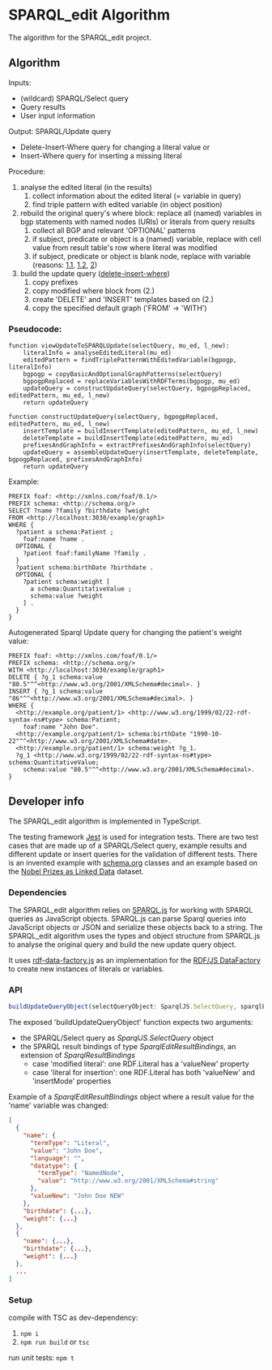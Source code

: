 # SPARQL_edit Algorithm

The algorithm for the SPARQL_edit project.

## Algorithm

Inputs:
* (wildcard) SPARQL/Select query
* Query results
* User input information

Output: SPARQL/Update query
* Delete-Insert-Where query for changing a literal value or
* Insert-Where query for inserting a missing literal

Procedure:
1. analyse the edited literal (in the results)
    1. collect information about the edited literal (= variable in query)
    2. find triple pattern with edited variable (in object position)
2. rebuild the original query's where block: replace all (named) variables in bgp statements with named nodes (URIs) or literals from query results
    1. collect all BGP and relevant 'OPTIONAL' patterns
    2. if subject, predicate or object is a (named) variable, replace with cell value from result table's row where literal was modified
    3. if subject, predicate or object is blank node, replace with variable (reasons: [1.1](https://www.w3.org/TR/2013/REC-sparql11-query-20130321/#BlankNodesInResults), [1.2](https://www.w3.org/TR/2013/REC-sparql11-query-20130321/#BGPsparqlBNodes), [2](https://www.w3.org/TR/2013/REC-sparql11-query-20130321/#grammarBNodes))
3. build the update query ([delete-insert-where](https://www.w3.org/TR/sparql11-update/#deleteInsert))
    1. copy prefixes
    2. copy modified where block from (2.)
    3. create 'DELETE' and 'INSERT' templates based on (2.)
    4. copy the specified default graph ('FROM' -> 'WITH')

### Pseudocode:
```
function viewUpdateToSPARQLUpdate(selectQuery, mu_ed, l_new):
	literalInfo = analyseEditedLiteral(mu_ed)
	editedPattern = findTriplePatternWithEditedVariable(bgpogp, literalInfo)
	bgpogp = copyBasicAndOptionalGraphPatterns(selectQuery)
	bgpogpReplaced = replaceVariablesWithRDFTerms(bgpogp, mu_ed)
	updateQuery = constructUpdateQuery(selectQuery, bgpogpReplaced, editedPattern, mu_ed, l_new)
	return updateQuery

function constructUpdateQuery(selectQuery, bgpogpReplaced, editedPattern, mu_ed, l_new)
	insertTemplate = buildInsertTemplate(editedPattern, mu_ed, l_new)
	deleteTemplate = buildInsertTemplate(editedPattern, mu_ed)
	prefixesAndGraphInfo = extractPrefixesAndGraphInfo(selectQuery)
	updateQuery = assembleUpdateQuery(insertTemplate, deleteTemplate, bgpogpReplaced, prefixesAndGraphInfo)
	return updateQuery
```

Example:
```
PREFIX foaf: <http://xmlns.com/foaf/0.1/>
PREFIX schema: <http://schema.org/>
SELECT ?name ?family ?birthdate ?weight
FROM <http://localhost:3030/example/graph1>
WHERE {
  ?patient a schema:Patient ;
    foaf:name ?name .
  OPTIONAL {  
    ?patient foaf:familyName ?family . 
  }
  ?patient schema:birthDate ?birthdate .
  OPTIONAL {
    ?patient schema:weight [
      a schema:QuantitativeValue ;
      schema:value ?weight
    ] .
  }
}
```
Autogenerated Sparql Update query for changing the patient's weight value:
```
PREFIX foaf: <http://xmlns.com/foaf/0.1/>
PREFIX schema: <http://schema.org/>
WITH <http://localhost:3030/example/graph1>
DELETE { ?g_1 schema:value "80.5"^^<http://www.w3.org/2001/XMLSchema#decimal>. }
INSERT { ?g_1 schema:value "86"^^<http://www.w3.org/2001/XMLSchema#decimal>. }
WHERE {
  <http://example.org/patient/1> <http://www.w3.org/1999/02/22-rdf-syntax-ns#type> schema:Patient;
    foaf:name "John Doe".
  <http://example.org/patient/1> schema:birthDate "1990-10-22"^^<http://www.w3.org/2001/XMLSchema#date>.
  <http://example.org/patient/1> schema:weight ?g_1.
  ?g_1 <http://www.w3.org/1999/02/22-rdf-syntax-ns#type> schema:QuantitativeValue;
    schema:value "80.5"^^<http://www.w3.org/2001/XMLSchema#decimal>.
}
```

## Developer info

The SPARQL_edit algorithm is implemented in TypeScript. 

The testing framework [Jest](https://jestjs.io/) is used for integration tests. There are two test cases that are made up of a SPARQL/Select query, example results and different update or insert queries for the validation of different tests. There is an invented example with [schema.org](https://schema.org/) classes and an example based on the [Nobel Prizes as Linked Data](https://data.nobelprize.org/specification/) dataset.

### Dependencies

The SPARQL_edit algorithm relies on [SPARQL.js](https://github.com/RubenVerborgh/SPARQL.js) for working with SPARQL queries as JavaScript objects. SPARQL.js can parse Sparql queries into JavaScript objects or JSON and serialize these objects back to a string. The SPARQL_edit algorithm uses the types and object structure from SPARQL.js to analyse the original query and build the new update query object.

It uses [rdf-data-factory.js](https://github.com/rubensworks/rdf-data-factory.js) as an implementation for the [RDF/JS DataFactory](http://rdf.js.org/data-model-spec/#datafactory-interface) to create new instances of literals or variables.

### API

```typescript
buildUpdateQueryObject(selectQueryObject: SparqlJS.SelectQuery, sparqlEditResultRow: SparqlEditResultBindings): SparqlJS.Update
```

The exposed 'buildUpdateQueryObject' function expects two arguments:
* the SPARQL/Select query as _SparqlJS.SelectQuery_ object
* the SPARQL result bindings of type _SparqlEditResultBindings_, an extension of _SparqlResultBindings_
  * case 'modified literal': one RDF.Literal has a 'valueNew' property
  * case 'literal for insertion': one RDF.Literal has both 'valueNew' and 'insertMode' properties

Example of a _SparqlEditResultBindings_ object where a result value for the 'name' variable was changed:
```json
[
  {
    "name": {
      "termType": "Literal",
      "value": "John Doe",
      "language": "",
      "datatype": {
        "termType": "NamedNode",
        "value": "http://www.w3.org/2001/XMLSchema#string"
      },
      "valueNew": "John Doe NEW"
    },
    "birthdate": {...},
    "weight": {...}
  },
  {
    "name": {...},
    "birthdate": {...},
    "weight": {...}
  },
  ...
]
```

### Setup

compile with TSC as dev-dependency: 
1. `npm i`
2. `npm run build` or `tsc`

run unit tests: `npm t`